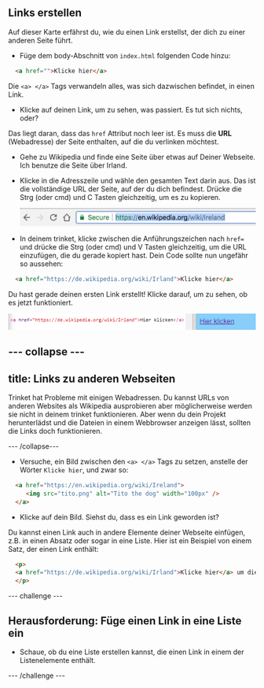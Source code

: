 ## Links erstellen

Auf dieser Karte erfährst du, wie du einen Link erstellst, der dich zu einer anderen Seite führt.

- Füge dem body-Abschnitt von `index.html` folgenden Code hinzu:

```html
  <a href="">Klicke hier</a>
```

Die `<a> </a>` Tags verwandeln alles, was sich dazwischen befindet, in einen Link.

- Klicke auf deinen Link, um zu sehen, was passiert. Es tut sich nichts, oder?

Das liegt daran, dass das `href` Attribut noch leer ist. Es muss die **URL** (Webadresse) der Seite enthalten, auf die du verlinken möchtest.

- Gehe zu Wikipedia und finde eine Seite über etwas auf Deiner Webseite. Ich benutze die Seite über Irland.

- Klicke in die Adresszeile und wähle den gesamten Text darin aus. Das ist die vollständige URL der Seite, auf der du dich befindest. Drücke die <kdb>Strg</kdb> (oder <kdb>cmd</kdb>) und <kdb>C</kdb> Tasten gleichzeitig, um es zu kopieren.
    
    ![URL in der Adressleiste](images/AddressBarURL.png)

- In deinem trinket, klicke zwischen die Anführungszeichen nach `href=` und drücke die <kdb>Strg</kdb> (oder <kdb>cmd</kdb>) und <kdb>V</kdb> Tasten gleichzeitig, um die URL einzufügen, die du gerade kopiert hast. Dein Code sollte nun ungefähr so ​​aussehen:

```html
  <a href="https://de.wikipedia.org/wiki/Irland">Klicke hier</a>
```

Du hast gerade deinen ersten Link erstellt! Klicke darauf, um zu sehen, ob es jetzt funktioniert.

![Link-Tag](images/egLinkTagWithURL.png)

--- collapse ---
---
title: Links zu anderen Webseiten
---

Trinket hat Probleme mit einigen Webadressen. Du kannst URLs von anderen Websites als Wikipedia ausprobieren aber möglicherweise werden sie nicht in deinem trinket funktionieren. Aber wenn du dein Projekt herunterlädst und die Dateien in einem Webbrowser anzeigen lässt, sollten die Links doch funktionieren.

--- /collapse---

- Versuche, ein Bild zwischen den `<a> </a>` Tags zu setzen, anstelle der Wörter `Klicke hier`, und zwar so:

```html
  <a href="https://en.wikipedia.org/wiki/Ireland">
     <img src="tito.png" alt="Tito the dog" width="100px" />
  </a>
```

- Klicke auf dein Bild. Siehst du, dass es ein Link geworden ist?

Du kannst einen Link auch in andere Elemente deiner Webseite einfügen, z.B. in einen Absatz oder sogar in eine Liste. Hier ist ein Beispiel von einem Satz, der einen Link enthält:

```html
  <p>
  <a href="https://de.wikipedia.org/wiki/Irland">Klicke hier</a> um die Wikipedia Seite zu lesen!
  </p>
```

--- challenge ---

## Herausforderung: Füge einen Link in eine Liste ein

- Schaue, ob du eine Liste erstellen kannst, die einen Link in einem der Listenelemente enthält.

--- /challenge ---